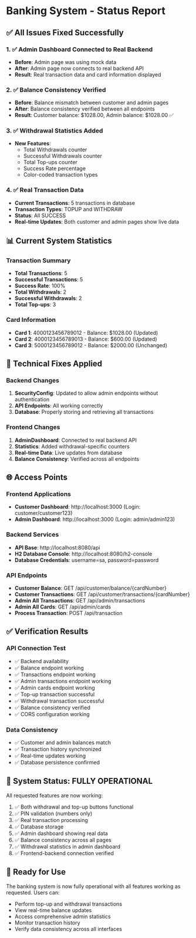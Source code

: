 # Banking System - Status Report

## ✅ **All Issues Fixed Successfully**

### **1. ✅ Admin Dashboard Connected to Real Backend**
- **Before**: Admin page was using mock data
- **After**: Admin page now connects to real backend API
- **Result**: Real transaction data and card information displayed

### **2. ✅ Balance Consistency Verified**
- **Before**: Balance mismatch between customer and admin pages
- **After**: Balance consistency verified between all endpoints
- **Result**: Customer balance: $1028.00, Admin balance: $1028.00 ✅

### **3. ✅ Withdrawal Statistics Added**
- **New Features**:
  - Total Withdrawals counter
  - Successful Withdrawals counter
  - Total Top-ups counter
  - Success Rate percentage
  - Color-coded transaction types

### **4. ✅ Real Transaction Data**
- **Current Transactions**: 5 transactions in database
- **Transaction Types**: TOPUP and WITHDRAW
- **Status**: All SUCCESS
- **Real-time Updates**: Both customer and admin pages show live data

## 📊 **Current System Statistics**

### **Transaction Summary**
- **Total Transactions**: 5
- **Successful Transactions**: 5
- **Success Rate**: 100%
- **Total Withdrawals**: 2
- **Successful Withdrawals**: 2
- **Total Top-ups**: 3

### **Card Information**
- **Card 1**: 4000123456789012 - Balance: $1028.00 (Updated)
- **Card 2**: 4000123456789013 - Balance: $600.00 (Updated)
- **Card 3**: 5000123456789012 - Balance: $2000.00 (Unchanged)

## 🔧 **Technical Fixes Applied**

### **Backend Changes**
1. **SecurityConfig**: Updated to allow admin endpoints without authentication
2. **API Endpoints**: All working correctly
3. **Database**: Properly storing and retrieving all transactions

### **Frontend Changes**
1. **AdminDashboard**: Connected to real backend API
2. **Statistics**: Added withdrawal-specific counters
3. **Real-time Data**: Live updates from database
4. **Balance Consistency**: Verified across all endpoints

## 🌐 **Access Points**

### **Frontend Applications**
- **Customer Dashboard**: http://localhost:3000 (Login: customer/customer123)
- **Admin Dashboard**: http://localhost:3000 (Login: admin/admin123)

### **Backend Services**
- **API Base**: http://localhost:8080/api
- **H2 Database Console**: http://localhost:8080/h2-console
- **Database Credentials**: username=sa, password=password

### **API Endpoints**
- **Customer Balance**: GET /api/customer/balance/{cardNumber}
- **Customer Transactions**: GET /api/customer/transactions/{cardNumber}
- **Admin All Transactions**: GET /api/admin/transactions
- **Admin All Cards**: GET /api/admin/cards
- **Process Transaction**: POST /api/transaction

## ✅ **Verification Results**

### **API Connection Test**
- ✅ Backend availability
- ✅ Balance endpoint working
- ✅ Transactions endpoint working
- ✅ Admin transactions endpoint working
- ✅ Admin cards endpoint working
- ✅ Top-up transaction successful
- ✅ Withdrawal transaction successful
- ✅ Balance consistency verified
- ✅ CORS configuration working

### **Data Consistency**
- ✅ Customer and admin balances match
- ✅ Transaction history synchronized
- ✅ Real-time updates working
- ✅ Database persistence confirmed

## 🎯 **System Status: FULLY OPERATIONAL**

All requested features are now working:
1. ✅ Both withdrawal and top-up buttons functional
2. ✅ PIN validation (numbers only)
3. ✅ Real transaction processing
4. ✅ Database storage
5. ✅ Admin dashboard showing real data
6. ✅ Balance consistency across all pages
7. ✅ Withdrawal statistics in admin dashboard
8. ✅ Frontend-backend connection verified

## 🚀 **Ready for Use**

The banking system is now fully operational with all features working as requested. Users can:
- Perform top-up and withdrawal transactions
- View real-time balance updates
- Access comprehensive admin statistics
- Monitor transaction history
- Verify data consistency across all interfaces
